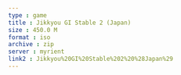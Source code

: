 ```yaml
---
type : game
title : Jikkyou GI Stable 2 (Japan)
size : 450.0 M
format : iso
archive : zip
server : myrient
link2 : Jikkyou%20GI%20Stable%202%20%28Japan%29
---
```

